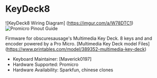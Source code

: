 # KeyDeck8

![KeyDeck8 Wiring Diagram] (https://imgur.com/a/W78DTC1)
![Promicro Pinout Guide](https://i.imgur.com/LZ194Hf.jpg)

Firmware for obscuresausage's Multimedia Key Deck.
8 keys and and encoder powered by a Pro Micro.
[Multimedia Key Deck model Files] (https://www.printables.com/model/389352-multimedia-key-deck)

* Keyboard Maintainer: [Maverick0197]
* Hardware Supported: Promicro
* Hardware Availability: Sparkfun, chinese clones
